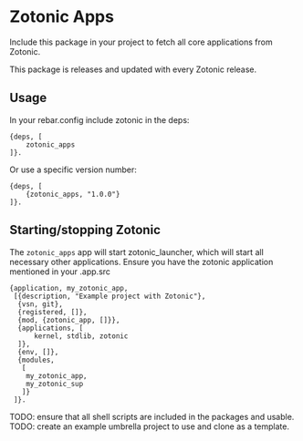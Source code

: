 Zotonic Apps
============

Include this package in your project to fetch all core applications from Zotonic.

This package is releases and updated with every Zotonic release.

Usage
-----

In your rebar.config include zotonic in the deps:

    {deps, [
        zotonic_apps
    ]}.

Or use a specific version number:

    {deps, [
        {zotonic_apps, "1.0.0"}
    ]}.


Starting/stopping Zotonic
-------------------------

The `zotonic_apps` app will start zotonic_launcher, which will start all necessary other applications.
Ensure you have the zotonic application mentioned in your .app.src

    {application, my_zotonic_app,
     [{description, "Example project with Zotonic"},
      {vsn, git},
      {registered, []},
      {mod, {zotonic_app, []}},
      {applications, [
          kernel, stdlib, zotonic
      ]},
      {env, []},
      {modules,
       [
        my_zotonic_app,
        my_zotonic_sup
       ]}
     ]}.


TODO: ensure that all shell scripts are included in the packages and usable.
TODO: create an example umbrella project to use and clone as a template.

